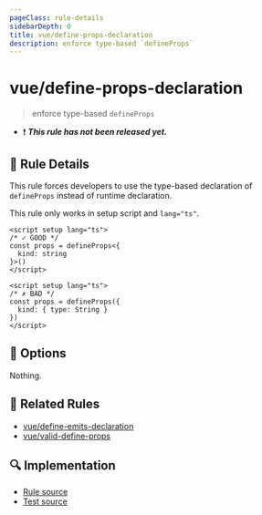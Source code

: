 ```yaml
---
pageClass: rule-details
sidebarDepth: 0
title: vue/define-props-declaration
description: enforce type-based `defineProps`
---
```


# vue/define-props-declaration

> enforce type-based `defineProps`

- :exclamation: <badge text="This rule has not been released yet." vertical="middle" type="error"> **_This rule has not been released yet._** </badge>

## :book: Rule Details

This rule forces developers to use the type-based declaration of `defineProps` instead of runtime declaration.

This rule only works in setup script and `lang="ts"`.

```vue
<script setup lang="ts">
/* ✓ GOOD */
const props = defineProps<{
  kind: string
}>()
</script>
```

<eslint-code-block :rules="{'vue/define-props-declaration': ['error']}">

```vue
<script setup lang="ts">
/* ✗ BAD */
const props = defineProps({
  kind: { type: String }
})
</script>
```

</eslint-code-block>

## :wrench: Options

Nothing.

## :couple: Related Rules

- [vue/define-emits-declaration](./define-emits-declaration.md)
- [vue/valid-define-props](./valid-define-props.md)

## :mag: Implementation

- [Rule source](https://github.com/vuejs/eslint-plugin-vue/blob/master/lib/rules/define-props-declaration.js)
- [Test source](https://github.com/vuejs/eslint-plugin-vue/blob/master/tests/lib/rules/define-props-declaration.js)
